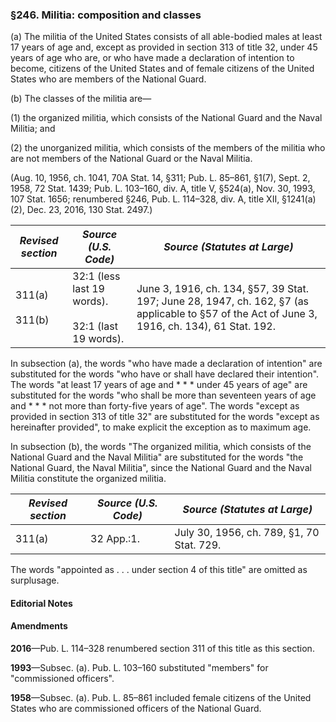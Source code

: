 ### §246. Militia: composition and classes ###

(a) The militia of the United States consists of all able-bodied males at least 17 years of age and, except as provided in section 313 of title 32, under 45 years of age who are, or who have made a declaration of intention to become, citizens of the United States and of female citizens of the United States who are members of the National Guard.

(b) The classes of the militia are—

(1) the organized militia, which consists of the National Guard and the Naval Militia; and

(2) the unorganized militia, which consists of the members of the militia who are not members of the National Guard or the Naval Militia.

(Aug. 10, 1956, ch. 1041, 70A Stat. 14, §311; Pub. L. 85–861, §1(7), Sept. 2, 1958, 72 Stat. 1439; Pub. L. 103–160, div. A, title V, §524(a), Nov. 30, 1993, 107 Stat. 1656; renumbered §246, Pub. L. 114–328, div. A, title XII, §1241(a)(2), Dec. 23, 2016, 130 Stat. 2497.)

|  *Revised section*   |                  *Source (U.S. Code)*                   |                                                         *Source (Statutes at Large)*                                                         |
|----------------------|---------------------------------------------------------|----------------------------------------------------------------------------------------------------------------------------------------------|
|311(a)<br/><br/>311(b)|32:1 (less last 19 words).<br/><br/>32:1 (last 19 words).|June 3, 1916, ch. 134, §57, 39 Stat. 197; June 28, 1947, ch. 162, §7 (as applicable to §57 of the Act of June 3, 1916, ch. 134), 61 Stat. 192.|

In subsection (a), the words "who have made a declaration of intention" are substituted for the words "who have or shall have declared their intention". The words "at least 17 years of age and \* \* \* under 45 years of age" are substituted for the words "who shall be more than seventeen years of age and \* \* \* not more than forty-five years of age". The words "except as provided in section 313 of title 32" are substituted for the words "except as hereinafter provided", to make explicit the exception as to maximum age.

In subsection (b), the words "The organized militia, which consists of the National Guard and the Naval Militia" are substituted for the words "the National Guard, the Naval Militia", since the National Guard and the Naval Militia constitute the organized militia.

|*Revised section*|*Source (U.S. Code)*|      *Source (Statutes at Large)*       |
|-----------------|--------------------|-----------------------------------------|
|     311(a)      |     32 App.:1.     |July 30, 1956, ch. 789, §1, 70 Stat. 729.|

The words "appointed as . . . under section 4 of this title" are omitted as surplusage.

#### **Editorial Notes** ####

#### Amendments ####

**2016**—Pub. L. 114–328 renumbered section 311 of this title as this section.

**1993**—Subsec. (a). Pub. L. 103–160 substituted "members" for "commissioned officers".

**1958**—Subsec. (a). Pub. L. 85–861 included female citizens of the United States who are commissioned officers of the National Guard.